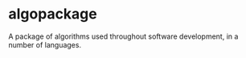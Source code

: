 # algopackage
A package of algorithms used throughout software development, in a number of languages.
